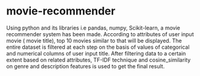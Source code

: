 # movie-recommender

Using python and its libraries i.e pandas, numpy, Scikit-learn, a movie recommender system has been made.
According to attributes of user input movie ( movie title), top 10 movies similar to that will be displayed.
The entire dataset is filtered at each step on the basis of values of categorical and numerical columns of user input title.
After filtering data to a certain extent based on related attributes, TF-IDF technique and cosine_similarity on genre and description features is used to get the final result.
